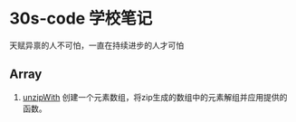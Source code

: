 # 30s-code 学校笔记

天赋异禀的人不可怕，一直在持续进步的人才可怕

## Array

1. [unzipWith](https://github.com/Moons99/30s-code/tree/main/Js/Array/unzipWith.md) 创建一个元素数组，将zip生成的数组中的元素解组并应用提供的函数。 


